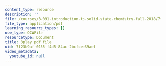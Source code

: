 ```yaml
---
content_type: resource
description: ''
file: /courses/3-091-introduction-to-solid-state-chemistry-fall-2018/7f23b9af0165f4d584ac2bcfcee39aef_ZSv_gYLBi8E.pdf
file_type: application/pdf
learning_resource_types: []
ocw_type: OCWFile
resourcetype: Document
title: 3play pdf file
uid: 7f23b9af-0165-f4d5-84ac-2bcfcee39aef
video_metadata:
  youtube_id: null
---
```

